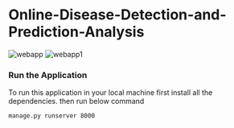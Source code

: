 # Online-Disease-Detection-and-Prediction-Analysis

![webapp](https://user-images.githubusercontent.com/57487500/95652533-4ed61500-0b0f-11eb-9205-b6ce0bf497c0.png)
![webapp1](https://user-images.githubusercontent.com/57487500/95652493-061e5c00-0b0f-11eb-9df3-63531792ffa1.png)

### Run the Application

To run this application in your local machine first install all the dependencies.
then run below command 
```bash
manage.py runserver 8000
```
